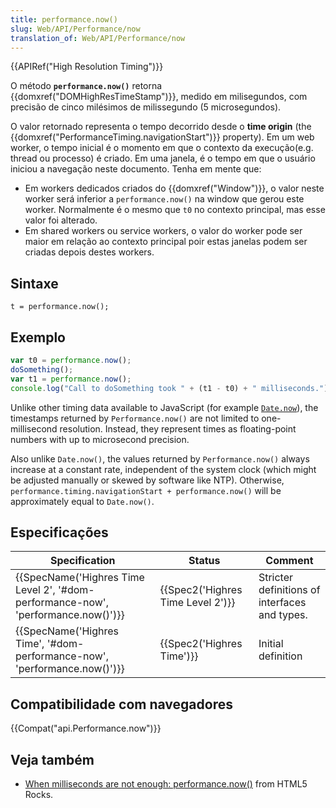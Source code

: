 ```yaml
---
title: performance.now()
slug: Web/API/Performance/now
translation_of: Web/API/Performance/now
---
```

{{APIRef("High Resolution Timing")}}

O método **`performance.now()`** retorna {{domxref("DOMHighResTimeStamp")}}, medido em milisegundos, com precisão de cinco milésimos de milissegundo (5 microsegundos).

O valor retornado representa o tempo decorrido desde o **time origin** (the {{domxref("PerformanceTiming.navigationStart")}} property). Em um web worker, o tempo inicial é o momento em que o contexto da execução(e.g. thread ou processo) é criado. Em uma janela, é o tempo em que o usuário iniciou a navegação neste documento. Tenha em mente que:

- Em workers dedicados criados do {{domxref("Window")}}, o valor neste worker será inferior a `performance.now()` na window que gerou este worker. Normalmente é o mesmo que `t0` no contexto principal, mas esse valor foi alterado.
- Em shared workers ou service workers, o valor do worker pode ser maior em relação ao contexto principal poir estas janelas podem ser criadas depois destes workers.

## Sintaxe

```
t = performance.now();
```

## Exemplo

```js
var t0 = performance.now();
doSomething();
var t1 = performance.now();
console.log("Call to doSomething took " + (t1 - t0) + " milliseconds.");
```

Unlike other timing data available to JavaScript (for example [`Date.now`](/pt-BR/docs/JavaScript/Reference/Global_Objects/Date/now)), the timestamps returned by `Performance.now()` are not limited to one-millisecond resolution. Instead, they represent times as floating-point numbers with up to microsecond precision.

Also unlike `Date.now()`, the values returned by `Performance.now()` always increase at a constant rate, independent of the system clock (which might be adjusted manually or skewed by software like NTP). Otherwise, `performance.timing.navigationStart + performance.now()` will be approximately equal to `Date.now()`.

## Especificações

| Specification                                                                                                | Status                                       | Comment                                       |
| ------------------------------------------------------------------------------------------------------------ | -------------------------------------------- | --------------------------------------------- |
| {{SpecName('Highres Time Level 2', '#dom-performance-now', 'performance.now()')}} | {{Spec2('Highres Time Level 2')}} | Stricter definitions of interfaces and types. |
| {{SpecName('Highres Time', '#dom-performance-now', 'performance.now()')}}             | {{Spec2('Highres Time')}}             | Initial definition                            |

## Compatibilidade com navegadores

{{Compat("api.Performance.now")}}

## Veja também

- [When milliseconds are not enough: performance.now()](https://updates.html5rocks.com/2012/08/When-milliseconds-are-not-enough-performance-now) from HTML5 Rocks.

